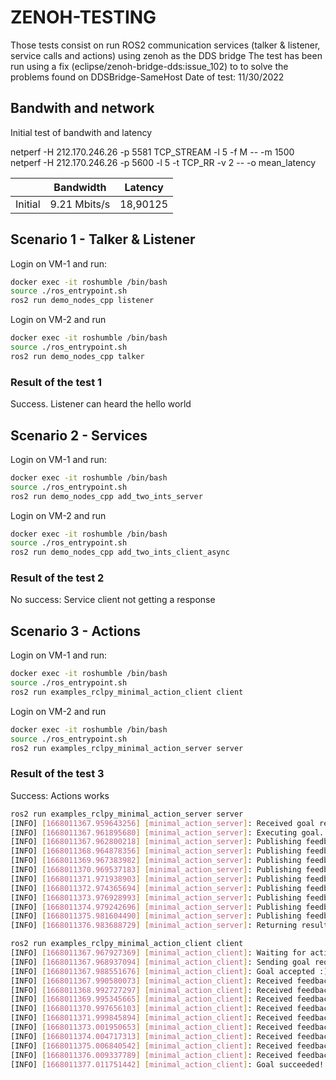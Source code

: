 # ZENOH-TESTING

Those tests consist on run ROS2 communication services (talker & listener, service calls and actions) using zenoh as the DDS bridge
The test has been run using a fix (eclipse/zenoh-bridge-dds:issue_102) to to solve the problems found on DDSBridge-SameHost
Date of test: 11/30/2022

## Bandwith and network

Initial test of bandwith and latency

netperf -H 212.170.246.26 -p 5581 TCP_STREAM -l 5 -f M --  -m 1500
netperf -H 212.170.246.26 -p 5600 -l 5  -t TCP_RR  -v 2 -- -o mean_latency

|  | Bandwidth | Latency |
| ---     | ---       |---  |
|Initial |9.21 Mbits/s | 18,90125|

## Scenario 1 - Talker & Listener

Login on VM-1 and run:

```bash
docker exec -it roshumble /bin/bash
source ./ros_entrypoint.sh
ros2 run demo_nodes_cpp listener
```

Login on VM-2 and run

```bash
docker exec -it roshumble /bin/bash
source ./ros_entrypoint.sh
ros2 run demo_nodes_cpp talker

```

### Result of the test 1

Success. Listener can heard the hello world

## Scenario 2 - Services

Login on VM-1 and run:

```bash
docker exec -it roshumble /bin/bash
source ./ros_entrypoint.sh
ros2 run demo_nodes_cpp add_two_ints_server
```

Login on VM-2 and run

```bash
docker exec -it roshumble /bin/bash
source ./ros_entrypoint.sh
ros2 run demo_nodes_cpp add_two_ints_client_async
```

### Result of the test 2

No success: Service client not getting a response

## Scenario 3 - Actions

Login on VM-1 and run:

```bash
docker exec -it roshumble /bin/bash
source ./ros_entrypoint.sh
ros2 run examples_rclpy_minimal_action_client client
```

Login on VM-2 and run

```bash
docker exec -it roshumble /bin/bash
source ./ros_entrypoint.sh
ros2 run examples_rclpy_minimal_action_server server
```

### Result of the test 3

Success: Actions works

```bash
ros2 run examples_rclpy_minimal_action_server server
[INFO] [1668011367.959643256] [minimal_action_server]: Received goal request
[INFO] [1668011367.961895680] [minimal_action_server]: Executing goal...
[INFO] [1668011367.962800218] [minimal_action_server]: Publishing feedback: array('i', [0, 1, 1])
[INFO] [1668011368.964878356] [minimal_action_server]: Publishing feedback: array('i', [0, 1, 1, 2])
[INFO] [1668011369.967383982] [minimal_action_server]: Publishing feedback: array('i', [0, 1, 1, 2, 3])
[INFO] [1668011370.969537183] [minimal_action_server]: Publishing feedback: array('i', [0, 1, 1, 2, 3, 5])
[INFO] [1668011371.971938903] [minimal_action_server]: Publishing feedback: array('i', [0, 1, 1, 2, 3, 5, 8])
[INFO] [1668011372.974365694] [minimal_action_server]: Publishing feedback: array('i', [0, 1, 1, 2, 3, 5, 8, 13])
[INFO] [1668011373.976928993] [minimal_action_server]: Publishing feedback: array('i', [0, 1, 1, 2, 3, 5, 8, 13, 21])
[INFO] [1668011374.979242696] [minimal_action_server]: Publishing feedback: array('i', [0, 1, 1, 2, 3, 5, 8, 13, 21, 34])
[INFO] [1668011375.981604490] [minimal_action_server]: Publishing feedback: array('i', [0, 1, 1, 2, 3, 5, 8, 13, 21, 34, 55])
[INFO] [1668011376.983688729] [minimal_action_server]: Returning result: array('i', [0, 1, 1, 2, 3, 5, 8, 13, 21, 34, 55])
```

```bash
ros2 run examples_rclpy_minimal_action_client client
[INFO] [1668011367.967927369] [minimal_action_client]: Waiting for action server...
[INFO] [1668011367.968937094] [minimal_action_client]: Sending goal request...
[INFO] [1668011367.988551676] [minimal_action_client]: Goal accepted :)
[INFO] [1668011367.990580073] [minimal_action_client]: Received feedback: array('i', [0, 1, 1])
[INFO] [1668011368.992727297] [minimal_action_client]: Received feedback: array('i', [0, 1, 1, 2])
[INFO] [1668011369.995345665] [minimal_action_client]: Received feedback: array('i', [0, 1, 1, 2, 3])
[INFO] [1668011370.997656103] [minimal_action_client]: Received feedback: array('i', [0, 1, 1, 2, 3, 5])
[INFO] [1668011371.999845894] [minimal_action_client]: Received feedback: array('i', [0, 1, 1, 2, 3, 5, 8])
[INFO] [1668011373.001950653] [minimal_action_client]: Received feedback: array('i', [0, 1, 1, 2, 3, 5, 8, 13])
[INFO] [1668011374.004717313] [minimal_action_client]: Received feedback: array('i', [0, 1, 1, 2, 3, 5, 8, 13, 21])
[INFO] [1668011375.006840542] [minimal_action_client]: Received feedback: array('i', [0, 1, 1, 2, 3, 5, 8, 13, 21, 34])
[INFO] [1668011376.009337789] [minimal_action_client]: Received feedback: array('i', [0, 1, 1, 2, 3, 5, 8, 13, 21, 34, 55])
[INFO] [1668011377.011751442] [minimal_action_client]: Goal succeeded! Result: array('i', [0, 1, 1, 2, 3, 5, 8, 13, 21, 34, 55])

```
